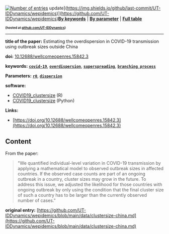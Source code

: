 <!--DO NOT EDIT BY HAND-->
 
#   
 

 [![Number of entries](https://img.shields.io/endpoint?url=https%3A%2F%2Fut-iddynamics.github.io%2Fwepidemics%2Finfo%2Fentries.json)](https://github.com/UT-IDDynamics/wepidemics) update](https://img.shields.io/github/last-commit/UT-IDDynamics/wepidemics)](https://github.com/UT-IDDynamics/wepidemics)[**By keywords**](../by-keyword.md) \| [**By parameter**](../by-parameter.md) \| [**Full table**](../full-table.md)
<p style="font-size:10px;font-weight:bold;">(hosted at <a href="https://github.com/UT-IDDynamics/wepidemics" target="_blank">github.com/UT-IDDynamics</a>)</p>

---
 
 
**title of the paper:** Estimating the overdispersion in COVID-19 transmission using outbreak sizes outside China
 
**doi:** [10.12688/wellcomeopenres.15842.3](https://doi.org/10.12688/wellcomeopenres.15842.3)
 

**keywords:** [**`covid-19`**](../by-keyword.md#covid-19), [**`overdispersion`**](../by-keyword.md#overdispersion), [**`superspreading`**](../by-keyword.md#superspreading), [**`branching process`**](../by-keyword.md#branching-process) 

**Parameters:** [**`r0`**](../by-parameter.md#r0), [**`dispersion`**](../by-parameter.md#dispersion) 

**software:**
 
 - [COVID19_clustersize](https://github.com/akira-endo/COVID19_clustersize) (R) 
 - [COVID19_clustersize](https://github.com/akira-endo/COVID19_clustersize) (Python) 

**Links:**
 
 - [https://doi.org/10.12688/wellcomeopenres.15842.3](https://doi.org/10.12688/wellcomeopenres.15842.3) 


## Content



From the paper: 

> "We quantified individual-level variation in COVID-19 transmission by applying a mathematical model to observed outbreak sizes in affected countries. If the observed case counts are part of an ongoing outbreak in a country, cluster sizes may grow in the future. To address this issue, we adjusted the likelihood for those countries with ongoing outbreak by only using the condition that the final cluster size of such a country has to be larger than the currently observed number of cases."






 **original entry:**  [https://github.com/UT-IDDynamics/wepidemics/blob/main/data/clustersize-china.md](https://github.com/UT-IDDynamics/wepidemics/blob/main/data/clustersize-china.md) 
